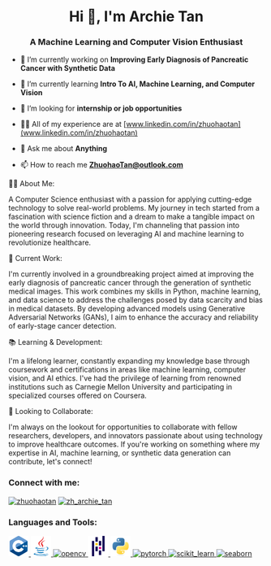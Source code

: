 <h1 align="center">Hi 👋, I'm Archie Tan</h1>
<h3 align="center">A Machine Learning and Computer Vision Enthusiast</h3>

- 🔭 I’m currently working on **Improving Early Diagnosis of Pancreatic Cancer with Synthetic Data**

- 🌱 I’m currently learning **Intro To AI, Machine Learning, and Computer Vision**

- 🤝 I’m looking for **internship or job opportunities**

- 👨‍💻 All of my experience are at [www.linkedin.com/in/zhuohaotan](www.linkedin.com/in/zhuohaotan)

- 💬 Ask me about **Anything**

- 📫 How to reach me **ZhuohaoTan@outlook.com**


👨‍💻 About Me:

A Computer Science enthusiast with a passion for applying cutting-edge technology to solve real-world problems. My journey in tech started from a fascination with science fiction and a dream to make a tangible impact on the world through innovation. Today, I'm channeling that passion into pioneering research focused on leveraging AI and machine learning to revolutionize healthcare.

🔬 Current Work:

I'm currently involved in a groundbreaking project aimed at improving the early diagnosis of pancreatic cancer through the generation of synthetic medical images. This work combines my skills in Python, machine learning, and data science to address the challenges posed by data scarcity and bias in medical datasets. By developing advanced models using Generative Adversarial Networks (GANs), I aim to enhance the accuracy and reliability of early-stage cancer detection.

📚 Learning & Development:

I'm a lifelong learner, constantly expanding my knowledge base through coursework and certifications in areas like machine learning, computer vision, and AI ethics. I've had the privilege of learning from renowned institutions such as Carnegie Mellon University and participating in specialized courses offered on Coursera.

🤝 Looking to Collaborate:

I'm always on the lookout for opportunities to collaborate with fellow researchers, developers, and innovators passionate about using technology to improve healthcare outcomes. If you're working on something where my expertise in AI, machine learning, or synthetic data generation can contribute, let's connect!

<h3 align="left">Connect with me:</h3>
<p align="left">
<a href="https://linkedin.com/in/zhuohaotan" target="blank"><img align="center" src="https://raw.githubusercontent.com/rahuldkjain/github-profile-readme-generator/master/src/images/icons/Social/linked-in-alt.svg" alt="zhuohaotan" height="30" width="40" /></a>
<a href="https://instagram.com/zh_archie_tan" target="blank"><img align="center" src="https://raw.githubusercontent.com/rahuldkjain/github-profile-readme-generator/master/src/images/icons/Social/instagram.svg" alt="zh_archie_tan" height="30" width="40" /></a>
</p>

<h3 align="left">Languages and Tools:</h3>
<p align="left"> <a href="https://www.w3schools.com/cpp/" target="_blank" rel="noreferrer"> <img src="https://raw.githubusercontent.com/devicons/devicon/master/icons/cplusplus/cplusplus-original.svg" alt="cplusplus" width="40" height="40"/> </a> <a href="https://www.java.com" target="_blank" rel="noreferrer"> <img src="https://raw.githubusercontent.com/devicons/devicon/master/icons/java/java-original.svg" alt="java" width="40" height="40"/> </a> <a href="https://opencv.org/" target="_blank" rel="noreferrer"> <img src="https://www.vectorlogo.zone/logos/opencv/opencv-icon.svg" alt="opencv" width="40" height="40"/> </a> <a href="https://pandas.pydata.org/" target="_blank" rel="noreferrer"> <img src="https://raw.githubusercontent.com/devicons/devicon/2ae2a900d2f041da66e950e4d48052658d850630/icons/pandas/pandas-original.svg" alt="pandas" width="40" height="40"/> </a> <a href="https://www.python.org" target="_blank" rel="noreferrer"> <img src="https://raw.githubusercontent.com/devicons/devicon/master/icons/python/python-original.svg" alt="python" width="40" height="40"/> </a> <a href="https://pytorch.org/" target="_blank" rel="noreferrer"> <img src="https://www.vectorlogo.zone/logos/pytorch/pytorch-icon.svg" alt="pytorch" width="40" height="40"/> </a> <a href="https://scikit-learn.org/" target="_blank" rel="noreferrer"> <img src="https://upload.wikimedia.org/wikipedia/commons/0/05/Scikit_learn_logo_small.svg" alt="scikit_learn" width="40" height="40"/> </a> <a href="https://seaborn.pydata.org/" target="_blank" rel="noreferrer"> <img src="https://seaborn.pydata.org/_images/logo-mark-lightbg.svg" alt="seaborn" width="40" height="40"/> </a> </p>
